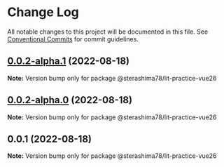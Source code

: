 # Change Log

All notable changes to this project will be documented in this file.
See [Conventional Commits](https://conventionalcommits.org) for commit guidelines.

## [0.0.2-alpha.1](https://github.com/sterashima78/lit-practice/compare/v0.0.2-alpha.0...v0.0.2-alpha.1) (2022-08-18)

**Note:** Version bump only for package @sterashima78/lit-practice-vue26

## [0.0.2-alpha.0](https://github.com/sterashima78/lit-practice/compare/v0.0.1...v0.0.2-alpha.0) (2022-08-18)

**Note:** Version bump only for package @sterashima78/lit-practice-vue26

## 0.0.1 (2022-08-18)

**Note:** Version bump only for package @sterashima78/lit-practice-vue26
